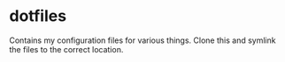 # dotfiles

Contains my configuration files for various things.  Clone this and symlink the files to the correct location.
